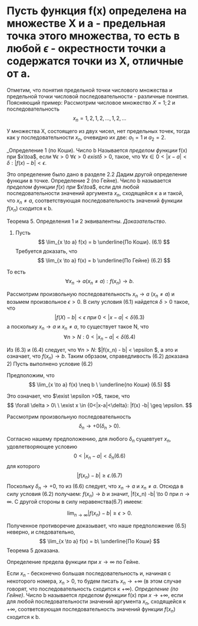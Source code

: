 # Пусть функция f(x) определена на множестве X и а - предельная точка этого множества, то есть в любой $\epsilon$ - окрестности точки а содержатся точки из X, отличные от a.

Отметим, что понятия предельной точки числового множества и предельной точки числовой последовательности - различные понятия. Поясняющий пример:
Рассмотрим числовое множество $X = {1;2}$ и последовательность 
$$  
    {x_n} = 1,2,1,2,...,1,2,...
$$  

У множества X, состоящего из двух чисел, нет предельных точек, тогда как у последовательности ${x_n}$, очевидно их две:
$a_1 = 1$ и $a_2 = 2$.

_Определение 1 (по Коши). Число b Называется _пределом функции_ f(x) при $x\toa$, если $\forall \epsilon > 0$ $\forall \epsilon > 0$ $exist \delta >0$, такое, что $\forall x \in {0 < |x-a| < \delta} : |f(x) - b| < \epsilon$.

Это определение было дано в разделе 2.2 Дадим другой определение функции в точке.
Определение 2 (по Гейне). Число b называется _пределом функции_ $f(x)$ _при_ $x\toa$, если для любой последовательности значений аргумента ${x_n}$, сходящейся к a и такой, что $x_n \neq a$, соответствующая последовательность значений функции ${f(x_n)}$ сходится к b.

Теорема 5. Определения 1 и 2 эквивалентны.
_Доказательство_.
1) Пусть 
$$
    \lim_{x \to a} f(x) = b \underline{По Коши}. (6.1)
$$
Требуется доказать, что 
$$
    \lim_{x \to a} f(x) = b \underline{По Гейне} (6.2)
$$

То есть 
$$
    \forall {x_n} \to a(x_n \neq a) : {f(x_n)} \to b.
$$

Рассмотрим произвольную последовательность ${x_n} \to a$ $(x_n \neq a)$ и возьмем произвольное $\epsilon > 0$. В силу условия (6.1) найдется $\delta > 0$ 
такое, что
$$
    |f(X) - b| <\epsilon\ при\ 0<|x-a|<\delta (6.3) 
$$
а поскольку ${x_n} \to a$ и $x_n \neq a$, то существует такое N, что
$$
    \forall n > N : 0 < |x_n - a| < \delta (6.4)
$$

Из (6.3) и (6.4) следует, что $\forall n > N$: $|f(x_n) - b| < \epsilon $, а это и означает, что ${f(x_n)} \to b$. Таким обрзаом, справедливость (6.2) доказана 
2) Пусть выполнено условие (6.2)

Предположим, что 
$$
    \lim_{x \to a} f(x) \neq b \ \underline{по Коши} (6.5)
$$

Это означает, что $\exist \epsilon >0$, такое, что
$$
    \forall \delta > 0\ \ \exist x \in {0<|x-a|<\delta}: |f(x) -b| \geq \epsilon.
$$

Рассмотрим произвольную последовательность
$$
    {\delta_n} \to +0 (\delta_n > 0).
$$

Согласно нашему предположению, для любого $\delta_n$ сущевтует $x_n$, удовлетворяющее условию
$$
    0 < |x_n -a| < \delta_n   (6.6)
$$
для которого 
$$
    |f(x_n) - b| \geq \epsilon. (6.7)
$$
Поскольку ${\delta_n} \to +0$, то из (6.6) следует, что ${x_n} \to a$ и $x_n \neq a$. Отсюда в силу условия (6.2) получаем: ${f(x_n)} \to b$ и значит, |f(x_n) -b| \to 0 при $n \to \infty$. С другой стороны в силу неравенства(6.7) имеем:

$$
    \lim_{n\to\infty} |f(x_n) - b| \geq \epsilon >0.
$$

Полученное противоречие доказывает, что наше предположение (6.5) неверно, и следовательно,
$$
    \lim_{x \to a} f(x) = b\  \underline{По Коши}
$$
Теорема 5 доказана.

Определение предела функции при $x\to\infty$ по Гейне.

Если ${x_n}$ - бесконечно большая последовательность и, начиная с некоторого номера, $x_n >0$, то будем писать ${x_n} \to +\infty$ (в этом случае говорят, что последовательность сходится к $+\infty$).
_Определение (по Гейне)_. Число b называется _пределом функции_ f(x) при $x \to + \infty$, если для любой последовательности значений аргумента ${x_n}$, сходящейся к $+\infty$, соответсвующая последовательность значений функции ${f(x_n)}$ сходится к b.